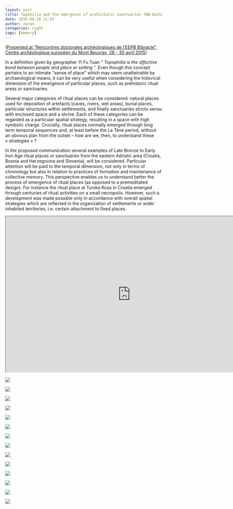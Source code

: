 ```yaml
---
layout: post
title: Topohilia and the emergence of prehistoric sanctuaries (NW Balkans,  10th – 5th c. BC)
date: 2016-06-18 11:53
author: zoran
categories: right
tags: [memory]
---
```

(<span style="text-decoration: underline;">Presented at "Rencontres doctorales archéologiques de l’EEPB Bibracte", Centre archéologique européen du Mont Beuvray, 28 - 30 avril 2015</span>)

In a definition given by geographer Yi Fu Tuan " <em>Topophilia is the affective bond between people and place or setting</em> ". Even though this concept pertains to an intimate "sense of place" which may seem unattainable by archaeological means, it can be very useful when considering the historical dimension of the emergence of particular places, such as prehistoric ritual areas or sanctuaries.

Several major categories of ritual places can be considered: natural places used for deposition of artefacts (caves, rivers, wet areas), burial places, particular structures within settlements, and finally sanctuaries stricto sensu with enclosed space and a shrine. Each of these categories can be regarded as a particular spatial strategy, resulting in a space with high symbolic charge. Crucially, ritual places normally emerged through long term temporal sequences and, at least before the La Tène period, without an obvious plan from the outset – how are we, then, to understand these « strategies » ?

In the proposed communication several examples of Late Bronze to Early Iron Age ritual places or sanctuaries from the eastern Adriatic area (Croatia, Bosnia and Herzegovina and Slovenia), will be considered. Particular attention will be paid to the temporal dimension, not only in terms of chronology but also in relation to practices of formation and maintenance of collective memory. This perspective enables us to understand better the process of emergence of ritual places (as opposed to a premeditated design). For instance the ritual place at Turska Kosa in Croatia emerged through centuries of ritual activities on a small necropolis. However, such a development was made possible only in accordance with overall spatial strategies which are reflected in the organization of settlements or wider inhabited territories, i.e. certain attachment to fixed places.

<iframe src="https://drive.google.com/file/d/16kpZwUa_yKEgfmoXPNz2ugXFd8mhZoAy/view?usp=sharing" width="800" height="500"></iframe> 

![](/images/2016/06/Topophilia-1.jpg)

![](/images/2016/06/Topophilia-2.jpg)

![](/images/2016/06/Topophilia-3.jpg)

![](/images/2016/06/Topophilia-4.jpg)

![](/images/2016/06/Topophilia-5.jpg)

![](/images/2016/06/Topophilia-6.jpg)

![](/images/2016/06/Topophilia-7.jpg)

![](/images/2016/06/Topophilia-8.jpg)

![](/images/2016/06/Topophilia-9.jpg)

![](/images/2016/06/Topophilia-10.jpg)

![](/images/2016/06/Topophilia-11.jpg)

![](/images/2016/06/Topophilia-12.jpg)

![](/images/2016/06/Topophilia-13.jpg)

![](/images/2016/06/Topophilia-14.jpg)

